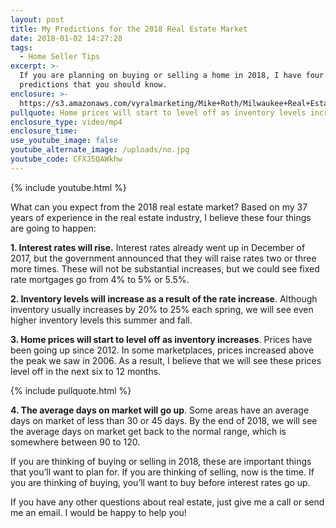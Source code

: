 ```yaml
---
layout: post
title: My Predictions for the 2018 Real Estate Market
date: 2018-01-02 14:27:28
tags:
  - Home Seller Tips
excerpt: >-
  If you are planning on buying or selling a home in 2018, I have four market
  predictions that you should know.
enclosure: >-
  https://s3.amazonaws.com/vyralmarketing/Mike+Roth/Milwaukee+Real+Estate-+My+Predictions+for+the+2018+Real+Estate+Market.mp4
pullquote: Home prices will start to level off as inventory levels increase.
enclosure_type: video/mp4
enclosure_time:
use_youtube_image: false
youtube_alternate_image: /uploads/no.jpg
youtube_code: CFXJ5QAWkhw
---
```



{% include youtube.html %}

What can you expect from the 2018 real estate market? Based on my 37 years of experience in the real estate industry, I believe these four things are going to happen:

**1. Interest rates will rise.** Interest rates already went up in December of 2017, but the government announced that they will raise rates two or three more times. These will not be substantial increases, but we could see fixed rate mortgages go from 4% to 5% or 5.5%.

**2. Inventory levels will increase as a result of the rate increase**. Although inventory usually increases by 20% to 25% each spring, we will see even higher inventory levels this summer and fall.

**3. Home prices will start to level off as inventory increases**. Prices have been going up since 2012. In some marketplaces, prices increased above the peak we saw in 2006. As a result, I believe that we will see these prices level off in the next six to 12 months.

{% include pullquote.html %}

**4. The average days on market will go up**. Some areas have an average days on market of less than 30 or 45 days. By the end of 2018, we will see the average days on market get back to the normal range, which is somewhere between 90 to 120.

If you are thinking of buying or selling in 2018, these are important things that you’ll want to plan for. If you are thinking of selling, now is the time. If you are thinking of buying, you’ll want to buy before interest rates go up.

If you have any other questions about real estate, just give me a call or send me an email. I would be happy to help you!